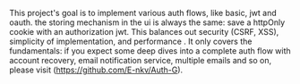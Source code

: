 This project's goal is to implement various auth flows, like basic, jwt and oauth. the storing mechanism in the ui is always the same: save a httpOnly cookie with an authorization jwt. This balances out security (CSRF, XSS), simplicity of implementation, and performance . It only covers the fundamentals: if you expect some deep dives into a complete auth flow with account recovery, email notification service, multiple emails and so on, please visit (https://github.com/E-nkv/Auth-G).



